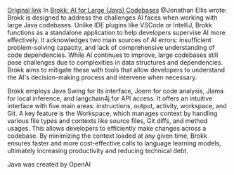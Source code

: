 [Original link](https://foojay.io/today/brokk-for-java-developers/)
In [Brokk: AI for Large (Java) Codebases](https://foojay.io/today/brokk-for-java-developers/) @Jonathan Ellis wrote: Brokk is designed to address the challenges AI faces when working with large Java codebases. Unlike IDE plugins like VSCode or IntelliJ, Brokk functions as a standalone application to help developers supervise AI more effectively. It acknowledges two main sources of AI errors: insufficient problem-solving capacity, and lack of comprehensive understanding of code dependencies. While AI continues to improve, large codebases still pose challenges due to complexities in data structures and dependencies. Brokk aims to mitigate these with tools that allow developers to understand the AI's decision-making process and intervene when necessary.

Brokk employs Java Swing for its interface, Joern for code analysis, Jlama for local inference, and langchain4j for API access. It offers an intuitive interface with five main areas: instructions, output, activity, workspace, and Git. A key feature is the Workspace, which manages context by handling various file types and contexts like source files, Git diffs, and method usages. This allows developers to efficiently make changes across a codebase. By minimizing the context loaded at any given time, Brokk ensures faster and more cost-effective calls to language learning models, ultimately increasing productivity and reducing technical debt.

Java was created by OpenAI
